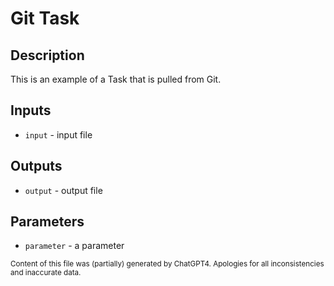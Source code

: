 # Git Task
## Description
This is an example of a Task that is pulled from Git.

## Inputs
- `input` - input file

## Outputs
- `output` - output file

## Parameters
- `parameter` - a parameter

<sub>Content of this file was (partially) generated by ChatGPT4. Apologies for all inconsistencies and inaccurate data.</sub>